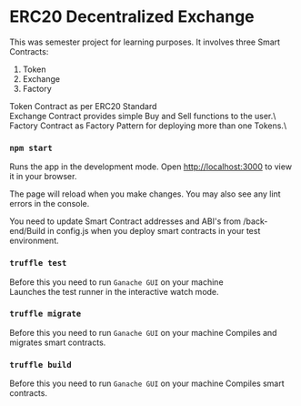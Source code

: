 # ERC20 Decentralized Exchange 

This was semester project for learning purposes.
It involves three Smart Contracts:
1) Token
2) Exchange
3) Factory

Token Contract as per ERC20 Standard \
Exchange Contract provides simple Buy and Sell functions to the user.\ 
Factory Contract as Factory Pattern for deploying more than one Tokens.\ 


### `npm start`

Runs the app in the development mode.
Open [http://localhost:3000](http://localhost:3000) to view it in your browser.

The page will reload when you make changes.
You may also see any lint errors in the console.

You need to update Smart Contract addresses and ABI's from /back-end/Build in config.js when you deploy smart contracts in your test environment.

### `truffle test`

Before this you need to run `Ganache GUI` on your machine \
Launches the test runner in the interactive watch mode.


### `truffle migrate`

Before this you need to run `Ganache GUI` on your machine
Compiles and migrates smart contracts.

### `truffle build`

Before this you need to run `Ganache GUI` on your machine
Compiles smart contracts.

